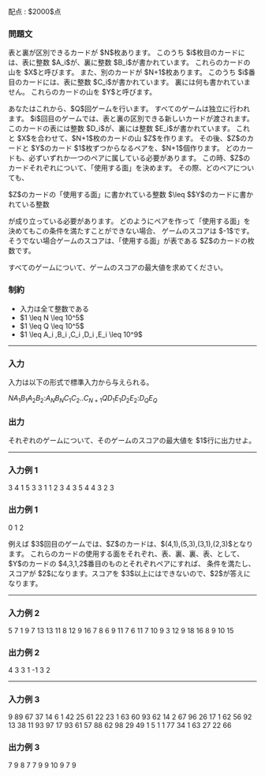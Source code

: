 
<div>

<span>

<span>

<p>
配点 : $2000$点
</p>

<div>

<section>

### **問題文**

<p>
表と裏が区別できるカードが $N$枚あります。
このうち $i$枚目のカードには、表に整数 $A_i$が、裏に整数 $B_i$が書かれています。
これらのカードの山を $X$と呼びます。
また、別のカードが $N+1$枚あります。
このうち $i$番目のカードには、表に整数 $C_i$が書かれています。
裏には何も書かれていません。
これらのカードの山を $Y$と呼びます。
</p>

<p>
あなたはこれから、$Q$回ゲームを行います。
すべてのゲームは独立に行われます。
$i$回目のゲームでは、表と裏の区別できる新しいカードが渡されます。
このカードの表には整数 $D_i$が、裏には整数 $E_i$が書かれています。
これと $X$を合わせて、$N+1$枚のカードの山 $Z$を作ります。
その後、$Z$のカードと $Y$のカード $1$枚ずつからなるペアを、$N+1$個作ります。
どのカードも、必ずいずれか一つのペアに属している必要があります。
この時、$Z$のカードそれぞれについて、「使用する面」を決めます。
その際、どのペアについても、
</p>

<p>
$Z$のカードの「使用する面」に書かれている整数 $\leq $$Y$のカードに書かれている整数
</p>

<p>
が成り立っている必要があります。
どのようにペアを作って「使用する面」を決めてもこの条件を満たすことができない場合、
ゲームのスコアは $-1$です。
そうでない場合ゲームのスコアは、「使用する面」が表である $Z$のカードの枚数です。
</p>

<p>
すべてのゲームについて、ゲームのスコアの最大値を求めてください。
</p>

</section>

</div>

<div>

<section>

### **制約**

<ul>

<li>
入力は全て整数である
</li>

<li>
$1 \leq N \leq 10^5$
</li>

<li>
$1 \leq Q \leq 10^5$
</li>

<li>
$1 \leq A_i ,B_i ,C_i ,D_i ,E_i \leq 10^9$
</li>

</ul>

</section>

</div>

---

<div>

<div>

<section>

### **入力**

<p>
入力は以下の形式で標準入力から与えられる。
</p>

<div>

$N$$A_1$$B_1$$A_2$$B_2$$:$$A_N$$B_N$$C_1$$C_2$$..$$C_{N+1}$$Q$$D_1$$E_1$$D_2$$E_2$$:$$D_Q$$E_Q$
</div>

</section>

</div>

<div>

<section>

### **出力**

<p>
それぞれのゲームについて、そのゲームのスコアの最大値を $1$行に出力せよ。
</p>

</section>

</div>

</div>

---

<div>

<section>

### **入力例 1**

<div>

3
4 1
5 3
3 1
1 2 3 4
3
5 4
4 3
2 3

</div>

</section>

</div>

<div>

<section>

### **出力例 1**

<div>

0
1
2

</div>

<p>
例えば $3$回目のゲームでは、$Z$のカードは、$(4,1),(5,3),(3,1),(2,3)$となります。
これらのカードの使用する面をそれぞれ、表、裏、裏、表、として、$Y$のカードの $4,3,1,2$番目のものとそれぞれペアにすれば、
条件を満たし、スコアが $2$になります。スコアを $3$以上にはできないので、$2$が答えになります。
</p>

</section>

</div>

---

<div>

<section>

### **入力例 2**

<div>

5
7 1
9 7
13 13
11 8
12 9
16 7 8 6 9 11
7
6 11
7 10
9 3
12 9
18 16
8 9
10 15

</div>

</section>

</div>

<div>

<section>

### **出力例 2**

<div>

4
3
3
1
-1
3
2

</div>

</section>

</div>

---

<div>

<section>

### **入力例 3**

<div>

9
89 67
37 14
6 1
42 25
61 22
23 1
63 60
93 62
14 2
67 96 26 17 1 62 56 92 13 38
11
93 97
17 93
61 57
88 62
98 29
49 1
5 1
1 77
34 1
63 27
22 66

</div>

</section>

</div>

<div>

<section>

### **出力例 3**

<div>

7
9
8
7
7
9
9
10
9
7
9

</div>

</section>

</div>

</span>

</span>

</div>
